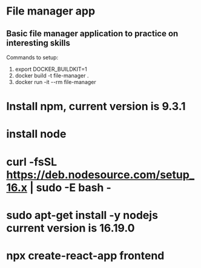 # File manager app
## Basic file manager application to practice on interesting skills
Commands to setup:
1. export DOCKER_BUILDKIT=1
2. docker build -t file-manager .
3. docker run -it --rm file-manager

# Install npm, current version is 9.3.1
# install node
# curl -fsSL https://deb.nodesource.com/setup_16.x | sudo -E bash -
# sudo apt-get install -y nodejs current version is 16.19.0
# npx create-react-app frontend
#

